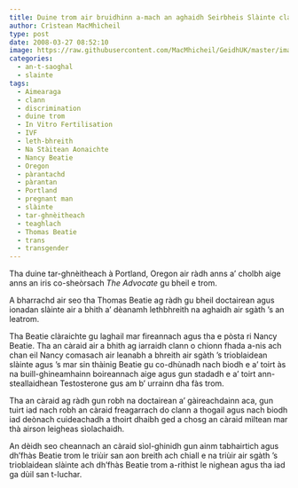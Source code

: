 ```yaml
---
title: Duine trom air bruidhinn a-mach an aghaidh Seirbheis Slàinte claon-breitheach
author: Crìstean MacMhìcheil
type: post
date: 2008-03-27 08:52:10
image: https://raw.githubusercontent.com/MacMhicheil/GeidhUK/master/images/.jpg
categories:
  - an-t-saoghal
  - slainte
tags:
  - Aimearaga
  - clann
  - discrimination
  - duine trom
  - In Vitro Fertilisation
  - IVF
  - leth-bhreith
  - Na Stàitean Aonaichte
  - Nancy Beatie
  - Oregon
  - pàrantachd
  - pàrantan
  - Portland
  - pregnant man
  - slàinte
  - tar-ghnèitheach
  - teaghlach
  - Thomas Beatie
  - trans
  - transgender
---
```

Tha duine tar-ghnèitheach à Portland, Oregon air ràdh anns a’ cholbh aige anns an iris co-sheòrsach _The Advocate_ gu bheil e trom.

<!--more-->

A bharrachd air seo tha Thomas Beatie ag ràdh gu bheil doctairean agus ionadan slàinte air a bhith a’ dèanamh lethbhreith na aghaidh air sgàth ’s an leatrom.

Tha Beatie clàraichte gu laghail mar fireannach agus tha e pòsta ri Nancy Beatie. Tha an càraid air a bhith ag iarraidh clann o chionn fhada a-nis ach chan eil Nancy comasach air leanabh a bhreith air sgàth ’s trioblaidean slàinte agus ’s mar sin thàinig Beatie gu co-dhùnadh nach biodh e a’ toirt às na buill-ghineamhainn boireannach aige agus gun stadadh e a’ toirt ann-steallaidhean Testosterone gus am b’ urrainn dha fàs trom.

Tha an càraid ag ràdh gun robh na doctairean a’ gàireachdainn aca, gun tuirt iad nach robh an càraid freagarrach do clann a thogail agus nach biodh iad deònach cuideachadh a thoirt dhaibh ged a chosg an càraid mìltean mar thà airson leigheas sìolachaidh.

An dèidh seo cheannach an càraid sìol-ghinidh gun ainm tabhairtich agus dh’fhàs Beatie trom le triùir san aon breith ach chiall e na triùir air sgàth ’s trioblaidean slàinte ach dh’fhàs Beatie trom a-rithist le nighean agus tha iad ga dùil san t-Iuchar.
